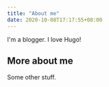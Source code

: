 ```yaml
---
title: "About me"
date: 2020-10-08T17:17:55+08:00
---
```


I'm a blogger. I love Hugo!

## More about me

Some other stuff.